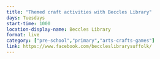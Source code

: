 ```yaml
---
title: "Themed craft activities with Beccles Library"
days: Tuesdays
start-time: 1000
location-display-name: Beccles Library
format: live
category: ["pre-school","primary","arts-crafts-games"]
link: https://www.facebook.com/beccleslibrarysuffolk/
---
```

